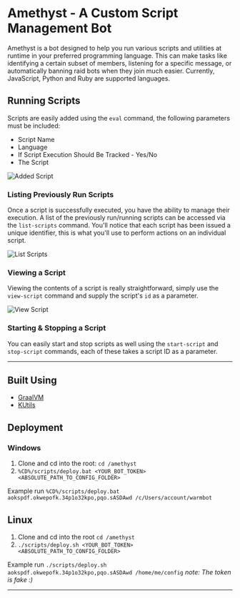 # Amethyst - A Custom Script Management Bot

Amethyst is a bot designed to help you run various scripts and utilities at runtime in your preferred programming language.
This can make tasks like identifying a certain subset of members, listening for a specific message, or automatically banning raid bots when they join much easier. Currently, JavaScript, Python and Ruby are supported languages. 

## Running Scripts
Scripts are easily added using the `eval` command, the following parameters must be included:

- Script Name
- Language
- If Script Execution Should Be Tracked - Yes/No
- The Script

![Added Script](https://i.imgur.com/8DMcabY.png)

### Listing Previously Run Scripts
Once a script is successfully executed, you have the ability to manage their execution. A list of the previously run/running scripts can be accessed via the `list-scripts` command. You'll notice that each script has been issued a unique identifier, this is what you'll use to perform actions on an individual script.

![List Scripts](https://i.imgur.com/ZuEUfp2.png)
### Viewing a Script
Viewing the contents of a script is really straightforward, simply use the `view-script` command and supply the script's `id` as a parameter.

![View Script](https://i.imgur.com/zz3N4qs.png)

### Starting & Stopping a Script
You can easily start and stop scripts as well using the `start-script` and `stop-script` commands, each of these takes a script ID as a parameter.

------

## Built Using 

- [GraalVM](https://www.graalvm.org/) 
- [KUtils](https://gitlab.com/Aberrantfox/KUtils/)


## Deployment 


### Windows

1. Clone and cd into the root:  `cd /amethyst`
2. `%CD%/scripts/deploy.bat <YOUR_BOT_TOKEN> <ABSOLUTE_PATH_TO_CONFIG_FOLDER>`
    
Example run `%CD%/scripts/deploy.bat aokspdf.okwepofk.34p1o32kpo,pqo.sASDAwd /c/Users/account/warmbot`

## Linux

1. Clone and cd into the root `cd /amethyst`
2. `./scripts/deploy.sh <YOUR_BOT_TOKEN> <ABSOLUTE_PATH_TO_CONFIG_FOLDER>`

Example run `./scripts/deploy.sh aokspdf.okwepofk.34p1o32kpo,pqo.sASDAwd /home/me/config`
   *note: The token is fake :)* 

----
